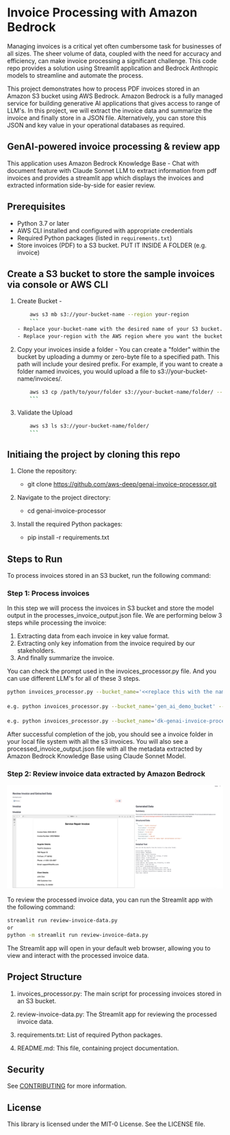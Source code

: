 # Invoice Processing with Amazon Bedrock
Managing invoices is a critical yet often cumbersome task for businesses of all sizes. The sheer volume of data, coupled with the need for accuracy and efficiency, can make invoice processing a significant challenge. This code repo provides a solution using Streamlit application and Bedrock Anthropic models to streamline and automate the process.

This project demonstrates how to process PDF invoices stored in an Amazon S3 bucket using AWS Bedrock. Amazon Bedrock is a fully managed service for building generative AI applications that gives access to range of LLM's. In this project, we will extract the invoice data and summarize the invoice and finally store in a JSON file. Alternatively, you can store this JSON and key value in your operational databases as required.

## GenAI-powered invoice processing & review app

This application uses Amazon Bedrock Knowledge Base - Chat with document feature with Claude Sonnet LLM to extract information from pdf invoices and provides a streamlit app which displays the invoices and extracted information side-by-side for easier review. 

## Prerequisites

- Python 3.7 or later
- AWS CLI installed and configured with appropriate credentials
- Required Python packages (listed in `requirements.txt`)
- Store invoices (PDF) to a S3 bucket. PUT IT INSIDE A FOLDER (e.g. invoice)

## Create a S3 bucket to store the sample invoices via console or AWS CLI 

1. Create Bucket - 
    ```bash 
        aws s3 mb s3://your-bucket-name --region your-region 
        ```
    - Replace your-bucket-name with the desired name of your S3 bucket.
    - Replace your-region with the AWS region where you want the bucket to reside, such as us-east-1.

2. Copy your invoices inside a folder - You can create a "folder" within the bucket by uploading a dummy or zero-byte file to a specified path. This path will include your desired prefix. For example, if you want to create a folder named invoices, you would upload a file to s3://your-bucket-name/invoices/.

    ```bash
        aws s3 cp /path/to/your/folder s3://your-bucket-name/folder/ --recursive
        ```
3. Validate the Upload
    ```bash 
        aws s3 ls s3://your-bucket-name/folder/ 
        ```

## Initiaing the project by cloning this repo

1. Clone the repository:
    - git clone https://github.com/aws-deep/genai-invoice-processor.git

2. Navigate to the project directory:
    - cd genai-invoice-processor

3. Install the required Python packages:
    - pip install -r requirements.txt


## Steps to Run

To process invoices stored in an S3 bucket, run the following command:

### Step 1: Process invoices

In this step we will process the invoices in S3 bucket and store the model output in the processes_invoice_output.json file. We are performing below 3 steps while processing the invoice:

1. Extracting data from each invoice in key value format.
2. Extracting only key infomation from the invoice required by our stakeholders.
3. And finally summarize the invoice.

You can check the prompt used in the invoices_processor.py file. And you can use different LLM's for all of these 3 steps.

```bash
python invoices_processor.py --bucket_name='<<replace this with the name of the s3 bucket>>' --prefix='<<replace with name of the folder>>'

e.g. python invoices_processor.py --bucket_name='gen_ai_demo_bucket' --prefix='invoice'

e.g. python invoices_processor.py --bucket_name='dk-genai-invoice-processing' --prefix='invoice'

```
After successful completion of the job, you should see a invoice folder in your local file system with all the s3 invoices. You will also see a processed_invoice_output.json file with all the metadata extracted by Amazon Bedrock Knowledge Base using Claude Sonnet Model.

### Step 2: Review invoice data extracted by Amazon Bedrock

![alt text](invoice-extractor.png)


To review the processed invoice data, you can run the Streamlit app with the following command:

```bash
streamlit run review-invoice-data.py
or 
python -m streamlit run review-invoice-data.py
```
The Streamlit app will open in your default web browser, allowing you to view and interact with the processed invoice data.

## Project Structure

1. invoices_processor.py: The main script for processing invoices stored in an S3 bucket.

2. review-invoice-data.py: The Streamlit app for reviewing the processed invoice data.

3. requirements.txt: List of required Python packages.

4. README.md: This file, containing project documentation.

## Security

See [CONTRIBUTING](CONTRIBUTING.md#security-issue-notifications) for more information.

## License

This library is licensed under the MIT-0 License. See the LICENSE file.
